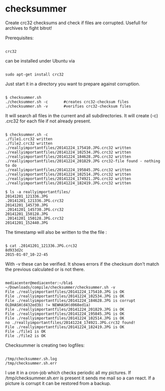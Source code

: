 checksummer
===========

Create crc32 checksums and check if files are corrupted. Usefull for archives to fight bitrot!

Prerequisites:
<pre><code>
crc32
</code></pre>
can be installed under Ubuntu via 
<pre><code>
sudo apt-get install crc32
</code></pre>

Just start it in a directory you want to prepare against corruption. 
<pre><code>
$ checksummer.sh
./checksummer.sh -c       #creates crc32-checksum files
./checksummer.sh -v       #verifies crc32-checksum files
</code></pre>

It will search all files in the current and all subdirectories. It will create (-c) .crc32 for each file if not already present. 
<pre><code>
$ checksummer.sh -c
./file1.crc32 written
./file2.crc32 written
./reallyimportantfiles/20141224_175410.JPG.crc32 written
./reallyimportantfiles/20141224_102534.JPG.crc32 written
./reallyimportantfiles/20141224_184628.JPG.crc32 written
./reallyimportantfiles/20141224_201829.JPG crc32-file found - nothing to do
./reallyimportantfiles/20141224_195845.JPG.crc32 written
./reallyimportantfiles/20141224_102514.JPG.crc32 written
./reallyimportantfiles/20141224_174921.JPG.crc32 written
./reallyimportantfiles/20141224_182419.JPG.crc32 written

$ ls -a reallyimportantfiles/
20141201_121336.JPG
.20141201_121336.JPG.crc32
20141201_145730.JPG
.20141201_145730.JPG.crc32
20141201_150128.JPG
.20141201_150128.JPG.crc32
20141201_152440.JPG
</code></pre>

The timestamp will also be written to the the file :
<pre><code>
$ cat .20141201_121336.JPG.crc32
8d933d2c
2015-01-07_10-22-45
</code></pre>


With -v these can be verified. It shows errors if the checksum don't match the previous calculated or is not there.
<pre><code>
mediacenter@mediacenter:~/bla$ ~/Downloads/compile/checksummer/checksummer.sh -v
File ./reallyimportantfiles/20141224_175410.JPG is OK
File ./reallyimportantfiles/20141224_102534.JPG is OK
File ./reallyimportantfiles/20141224_184628.JPG is corrupt OLDHASH(d432ed3b) != NEWHASH(d068ed1a)
File ./reallyimportantfiles/20141224_201829.JPG is OK
File ./reallyimportantfiles/20141224_195845.JPG is OK
File ./reallyimportantfiles/20141224_102514.JPG is OK
no ./reallyimportantfiles/20141224_174921.JPG.crc32 found!
File ./reallyimportantfiles/20141224_182419.JPG is OK
File ./file1 is OK
File ./file2 is OK
</code></pre>

Checksummer is creating two logfiles:
<pre><code>
/tmp/checksummer.sh.log
/tmp/checksummer.sh.err
</code></pre>

I use it in a cron-job which checks periodic all my pictures. If /tmp/checksummer.sh.err is present it sends me mail so a can react.
If a picture is corrupt it can be restored from a backup.

